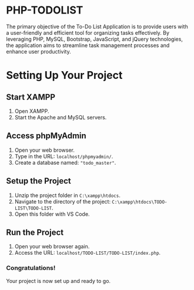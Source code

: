 # PHP-TODOLIST
The primary objective of the To-Do List Application is to provide users with a user-friendly and efficient tool for organizing tasks effectively. By leveraging PHP, MySQL, Bootstrap, JavaScript, and jQuery technologies, the application aims to streamline task management processes and enhance user productivity.

# Setting Up Your Project

## Start XAMPP
1. Open XAMPP.
2. Start the Apache and MySQL servers.

## Access phpMyAdmin
1. Open your web browser.
2. Type in the URL: `localhost/phpmyadmin/`.
3. Create a database named: `"todo_master"`.

## Setup the Project
1. Unzip the project folder in `C:\xampp\htdocs`.
2. Navigate to the directory of the project: `C:\xampp\htdocs\TODO-LIST\TODO-LIST`.
3. Open this folder with VS Code.

## Run the Project
1. Open your web browser again.
2. Access the URL: `localhost/TODO-LIST/TODO-LIST/index.php`.

### Congratulations!
Your project is now set up and ready to go.
